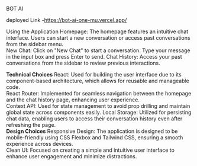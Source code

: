 BOT AI

deployed Link -https://bot-ai-one-mu.vercel.app/  <br/>


Using the Application
Homepage: The homepage features an intuitive chat interface. Users can start a new conversation or access past conversations from the sidebar menu.<br/>
New Chat: Click on "New Chat" to start a conversation. Type your message in the input box and press Enter to send.
Chat History: Access your past conversations from the sidebar to review previous interactions.

 <strong>Technical Choices</strong>
React: Used for building the user interface due to its component-based architecture, which allows for reusable and manageable code.<br/>
React Router: Implemented for seamless navigation between the homepage and the chat history page, enhancing user experience.<br/>
Context API: Used for state management to avoid prop drilling and maintain global state across components easily.
Local Storage: Utilized for persisting chat data, enabling users to access their conversation history even after refreshing the page.<br/>
<strong>Design Choices</strong>
Responsive Design: The application is designed to be mobile-friendly using CSS Flexbox and Tailwind CSS, ensuring a smooth experience across devices.<br/>
Clean UI: Focused on creating a simple and intuitive user interface to enhance user engagement and minimize distractions.
